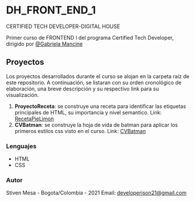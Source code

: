 # DH_FRONT_END_1
CERTIFIED TECH DEVELOPER-DIGITAL HOUSE

Primer curso de FRONTEND I del programa Certified Tech Developer, dirigido por [@Gabriela Mancine](https://github.com/gabimancini)

## Proyectos

Los proyectos desarrollados durante el curso se alojan en la carpeta raíz de este repositorio. A continuación, se listaran con su orden cronológico de elaboración, una breve descripción y su respectivo link para su visualización.
 1. **ProyectoReceta**: se construye una receta para identificar las etiquetas principales de HTML, su importancia y nivel semantico. Link: [RecetaPieLimon](https://github.com/developerjson21/DH_FRONT_END_1/blob/main/Receta_Lemon_Pie/index.html) 
 2. **CVBatman**: se construye la hoja de vida de batman para aplicar los primeros estilos css visto en el curso. Link: [CVBatman](https://github.com/developerjson21/DH_FRONT_END_1/tree/main/CVBatman)

### Lenguajes
 - HTML
 - CSS

### Autor
Stiven Mesa - Bogota/Colombia - 2021
Email: developerjson21@gmail.com


